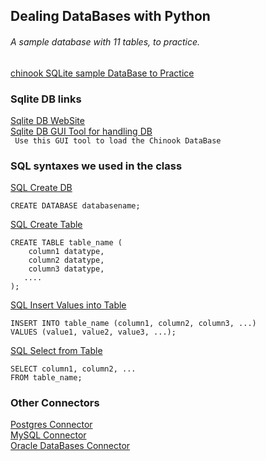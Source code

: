 ## Dealing DataBases with Python

###### A sample database with 11 tables, to practice.   
[chinook SQLite sample DataBase to Practice](https://www.sqlitetutorial.net/sqlite-sample-database/)




### Sqlite DB links

[Sqlite DB WebSite](https://www.sqlite.org/index.html)   
[Sqlite DB GUI Tool for handling DB](https://sqlitebrowser.org/)   
` Use this GUI tool to load the Chinook DataBase`

### SQL syntaxes we used in the class


[SQL Create DB](https://www.w3schools.com/sql/sql_create_db.asp)  
```
CREATE DATABASE databasename; 
```
[SQL Create Table](https://www.w3schools.com/sql/sql_create_table.asp)  
```
CREATE TABLE table_name (
    column1 datatype,
    column2 datatype,
    column3 datatype,
   ....
); 
```
[SQL Insert Values into Table](https://www.w3schools.com/sql/sql_insert.asp)  
```
INSERT INTO table_name (column1, column2, column3, ...)
VALUES (value1, value2, value3, ...); 
```
[SQL Select from Table](https://www.sqlite.org/index.html)  
```
SELECT column1, column2, ...
FROM table_name; 

```

### Other Connectors


[Postgres Connector](https://www.postgresqltutorial.com/postgresql-python/connect/)  
[MySQL Connector](https://pymysql.readthedocs.io/en/latest/user/examples.html)  
[Oracle DataBases Connector](https://cx-oracle.readthedocs.io/en/latest/user_guide/installation.html#quick-start-cx-oracle-installation)    



